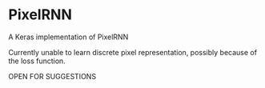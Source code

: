 # PixelRNN
A Keras implementation of PixelRNN

Currently unable to learn discrete pixel representation,
possibly because of the loss function.

OPEN FOR SUGGESTIONS
